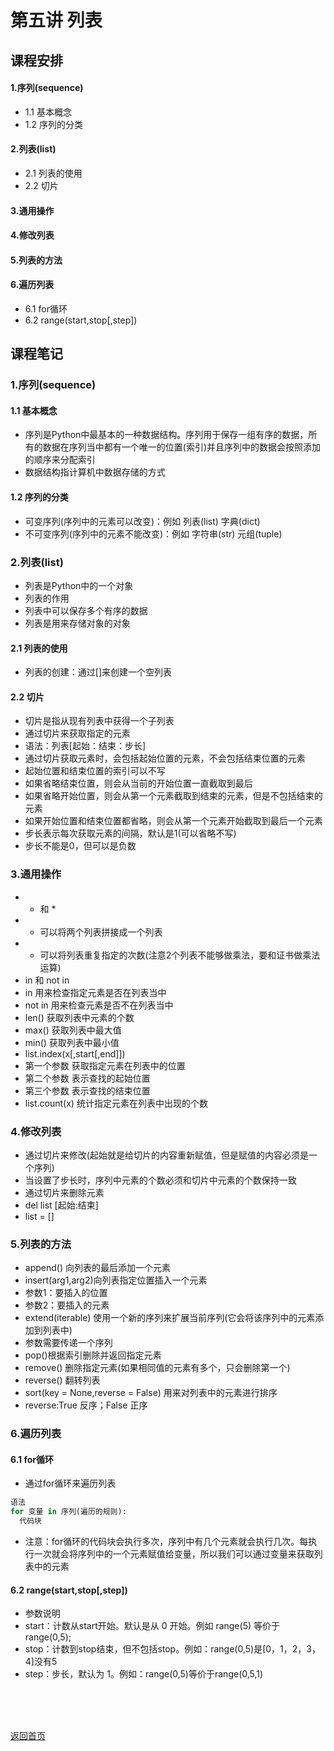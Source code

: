 # 第五讲 列表
## 课程安排
#### 1.序列(sequence)
 - 1.1 基本概念
 - 1.2 序列的分类
#### 2.列表(list)
 - 2.1 列表的使用
 - 2.2 切片
#### 3.通用操作
#### 4.修改列表
#### 5.列表的方法
#### 6.遍历列表
 - 6.1 for循环
 - 6.2 range(start,stop[,step])

## 课程笔记
### 1.序列(sequence)
#### 1.1 基本概念
- 序列是Python中最基本的一种数据结构。序列用于保存一组有序的数据，所有的数据在序列当中都有一个唯一的位置(索引)并且序列中的数据会按照添加的顺序来分配索引
- 数据结构指计算机中数据存储的方式

#### 1.2 序列的分类
- 可变序列(序列中的元素可以改变)：例如 列表(list) 字典(dict)
- 不可变序列(序列中的元素不能改变)：例如 字符串(str) 元组(tuple)

### 2.列表(list)
- 列表是Python中的一个对象
- 列表的作用
 - 列表中可以保存多个有序的数据
 - 列表是用来存储对象的对象
 
#### 2.1 列表的使用
- 列表的创建：通过[]来创建一个空列表

#### 2.2 切片
- 切片是指从现有列表中获得一个子列表
- 通过切片来获取指定的元素
- 语法：列表[起始：结束：步长]
- 通过切片获取元素时，会包括起始位置的元素，不会包括结束位置的元素
- 起始位置和结束位置的索引可以不写
 - 如果省略结束位置，则会从当前的开始位置一直截取到最后
 - 如果省略开始位置，则会从第一个元素截取到结束的元素，但是不包括结束的元素
 - 如果开始位置和结束位置都省略，则会从第一个元素开始截取到最后一个元素
- 步长表示每次获取元素的间隔，默认是1(可以省略不写)
- 步长不能是0，但可以是负数

### 3.通用操作
- + 和 *
 - + 可以将两个列表拼接成一个列表
 - * 可以将列表重复指定的次数(注意2个列表不能够做乘法，要和证书做乘法运算)
- in 和 not in
 - in 用来检查指定元素是否在列表当中
 - not in 用来检查元素是否不在列表当中
- len() 获取列表中元素的个数
- max() 获取列表中最大值
- min() 获取列表中最小值
- list.index(x[,start[,end]])
 - 第一个参数 获取指定元素在列表中的位置
 - 第二个参数 表示查找的起始位置
 - 第三个参数 表示查找的结束位置
- list.count(x) 统计指定元素在列表中出现的个数

### 4.修改列表
- 通过切片来修改(起始就是给切片的内容重新赋值，但是赋值的内容必须是一个序列)
- 当设置了步长时，序列中元素的个数必须和切片中元素的个数保持一致
- 通过切片来删除元素
 - del list [起始:结束]
 - list = []
 
### 5.列表的方法
- append() 向列表的最后添加一个元素
- insert(arg1,arg2)向列表指定位置插入一个元素
 - 参数1：要插入的位置
 - 参数2：要插入的元素
- extend(iterable) 使用一个新的序列来扩展当前序列(它会将该序列中的元素添加到列表中)
 - 参数需要传递一个序列
- pop()根据索引删除并返回指定元素
- remove() 删除指定元素(如果相同值的元素有多个，只会删除第一个)
- reverse() 翻转列表
- sort(key = None,reverse = False) 用来对列表中的元素进行排序
 - reverse:True 反序；False 正序

### 6.遍历列表
#### 6.1 for循环
- 通过for循环来遍历列表
```Python
语法
for 变量 in 序列(遍历的规则):
  代码块
```
- 注意：for循环的代码块会执行多次，序列中有几个元素就会执行几次。每执行一次就会将序列中的一个元素赋值给变量，所以我们可以通过变量来获取列表中的元素

#### 6.2 range(start,stop[,step])
- 参数说明
 - start：计数从start开始。默认是从 0 开始。例如 range(5) 等价于 range(0,5);
 - stop：计数到stop结束，但不包括stop。例如：range(0,5)是[0，1，2，3，4]没有5
 - step：步长，默认为 1。例如：range(0,5)等价于range(0,5,1)













<BR> 
<BR> 
<BR> 
 
[返回首页](https://github.com/queenta/Logic-Python/blob/master/README.md)

